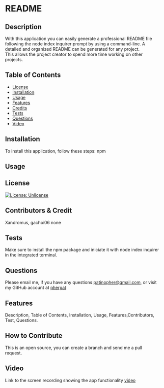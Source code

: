 # README

## Description

  With this application you can easily generate a professional README file following the node index inquirer prompt by using a command-line.
  A detailed and organized README can be generated for any project.  
  This allows the project creator to spend more time working on other projects.

 ## Table of Contents

 - [License](#license)
 - [Installation](#installation)
 - [Usage](#usage)
 - [Features](#features)
 - [Credits](#contributors--credit)
 - [Tests](#tests)
 - [Questions](#questions)
 - [Video](#video)

 ## Installation

To install this application, follow these steps:
 npm 

## Usage

## License

 [![License: Unlicense](https://img.shields.io/badge/license-Unlicense-blue.svg)](http://unlicense.org/) 

## Contributors & Credit

 Xandromus, gachoi06
 none

## Tests

Make sure to install the npm package and iniciate it with node index inquirer in the integrated terminal.

## Questions
 Please email me, if you have any questions
patinopher@gmail.com, or visit my GitHub account at
[pherpat](https://github.com/pherpat)

## Features

 Description, Table of Contents, Installation, Usage, Features,Contributors, Test, Questions.

## How to Contribute

 This is an open source, you can create a branch and send me a pull request.

 ## Video

 Link to the screen recording showing the app functionality [video](https://drive.google.com/file/d/1YIvuyLXNgbpcCZAITGfEBC4ysKpM39df/view)

